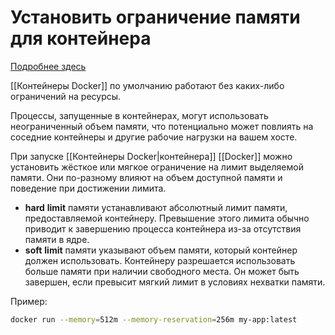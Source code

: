 # Установить ограничение памяти для контейнера

[Подробнее здесь](https://itisgood.ru/2022/08/31/kak-ustanovit-ogranichenie-pamjati-dlja-kontejnerov-docker/)

[[Контейнеры Docker]] по умолчанию работают без каких-либо ограничений на ресурсы.

Процессы, запущенные в контейнерах, могут использовать неограниченный объем памяти, что потенциально может повлиять на соседние контейнеры и другие рабочие нагрузки на вашем хосте.

При запуске [[Контейнеры Docker|контейнера]] [[Docker]] можно установить жёсткое или мягкое ограничение на лимит выделяемой памяти. Они по-разному влияют на объем доступной памяти и поведение при достижении лимита.

-   **hard** **limit** памяти устанавливают абсолютный лимит памяти, предоставляемой контейнеру. Превышение этого лимита обычно приводит к завершению процесса контейнера из-за отсутствия памяти в ядре.
-   **soft** **limit** памяти указывают объем памяти, который контейнер должен использовать. Контейнеру разрешается использовать больше памяти при наличии свободного места. Он может быть завершен, если превысит мягкий лимит в условиях нехватки памяти.

Пример:
```bash
docker run --memory=512m --memory-reservation=256m my-app:latest
```

